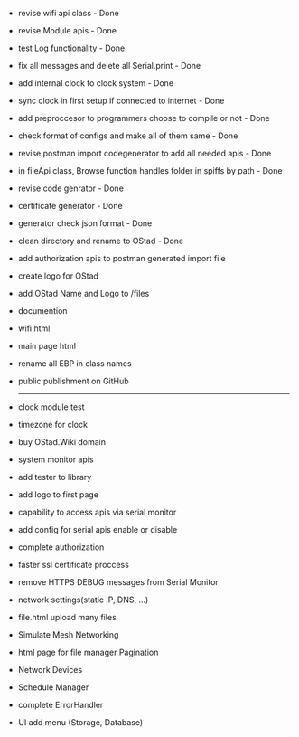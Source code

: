 - revise wifi api class - Done
- revise Module apis - Done 
- test Log functionality - Done
- fix all messages and delete all Serial.print - Done
- add internal clock to clock system - Done
- sync clock in first setup if connected to internet - Done
- add preproccesor to programmers choose to compile or not - Done
- check format of configs and make all of them same - Done
- revise postman import codegenerator to add all needed apis - Done
- in fileApi class, Browse function handles folder in spiffs by path - Done
- revise code genrator - Done
- certificate generator - Done
- generator check json format - Done
- clean directory and rename to OStad - Done
- add authorization apis to postman generated import file 
- create logo for OStad
- add OStad Name and Logo to /files
- documention
- wifi html
- main page html
- rename all EBP in class names
- public publishment on GitHub 

     *************************************************************************
- clock module test
- timezone for clock
- buy OStad.Wiki domain
- system monitor apis
- add tester to library
- add logo to first page
- capability to access apis via serial monitor
- add config for serial apis enable or disable
- complete authorization
- faster ssl certificate proccess
- remove HTTPS DEBUG messages from Serial Monitor
- network settings(static IP, DNS, ...)
- file.html upload many files
- Simulate Mesh Networking            
- html page for file manager Pagination
- Network Devices
- Schedule Manager
- complete ErrorHandler

- UI add menu (Storage, Database)
